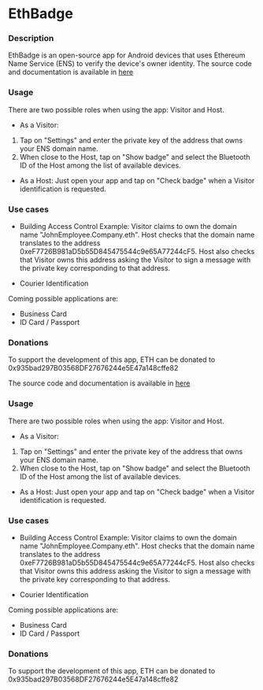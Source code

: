 # EthBadge

### Description
EthBadge is an open-source app for Android devices that uses Ethereum Name Service (ENS) to verify the device's owner identity.
The source code and documentation is available in [here](https://github.com/js0p/EthBadge)


### Usage
There are two possible roles when using the app: Visitor and Host.

* As a Visitor:
1) Tap on "Settings" and enter the private key of the address that owns your ENS domain name.
2) When close to the Host, tap on "Show badge" and select the Bluetooth ID of the Host among the list of available devices.

* As a Host:
Just open your app and tap on "Check badge" when a Visitor identification is requested.

### Use cases

- Building Access Control
Example: Visitor claims to own the domain name "JohnEmployee.Company.eth". Host checks that the domain name translates to the address 0xeF7726B981aD5b55D845475544c9e65A77244cF5. Host also checks that Visitor owns this address asking the Visitor to sign a message with the private key corresponding to that address.

- Courier Identification

Coming possible applications are:
- Business Card
- ID Card / Passport

### Donations
To support the development of this app, ETH can be donated to 0x935bad297B03568DF27676244e5E47a148cffe82


The source code and documentation is available in [here](https://github.com/js0p/EthBadge)


### Usage
There are two possible roles when using the app: Visitor and Host.

* As a Visitor:
1) Tap on "Settings" and enter the private key of the address that owns your ENS domain name.
2) When close to the Host, tap on "Show badge" and select the Bluetooth ID of the Host among the list of available devices.

* As a Host:
Just open your app and tap on "Check badge" when a Visitor identification is requested.

### Use cases

- Building Access Control
Example: Visitor claims to own the domain name "JohnEmployee.Company.eth". Host checks that the domain name translates to the address 0xeF7726B981aD5b55D845475544c9e65A77244cF5. Host also checks that Visitor owns this address asking the Visitor to sign a message with the private key corresponding to that address.

- Courier Identification

Coming possible applications are:
- Business Card
- ID Card / Passport

### Donations
To support the development of this app, ETH can be donated to 0x935bad297B03568DF27676244e5E47a148cffe82


